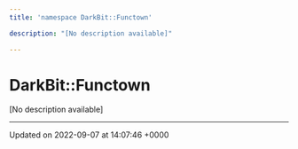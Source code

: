 ```yaml
---
title: 'namespace DarkBit::Functown'

description: "[No description available]"

---
```


# DarkBit::Functown

[No description available]






-------------------------------

Updated on 2022-09-07 at 14:07:46 +0000